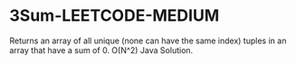 # 3Sum-LEETCODE-MEDIUM
Returns an array of all unique (none can have the same index) tuples in an array that have a sum of 0. O(N^2) Java Solution. 
